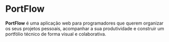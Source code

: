 # PortFlow
 **PortFlow** é uma aplicação web para programadores que querem organizar os seus projetos pessoais, acompanhar a sua produtividade e construir um portfólio técnico de forma visual e colaborativa.
